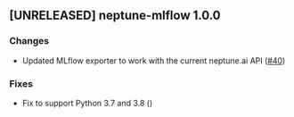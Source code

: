 ## [UNRELEASED] neptune-mlflow 1.0.0

### Changes
- Updated MLflow exporter to work with the current neptune.ai API ([#40](https://github.com/neptune-ai/neptune-mlflow/pull/40))

### Fixes
- Fix to support Python 3.7 and 3.8 ()
